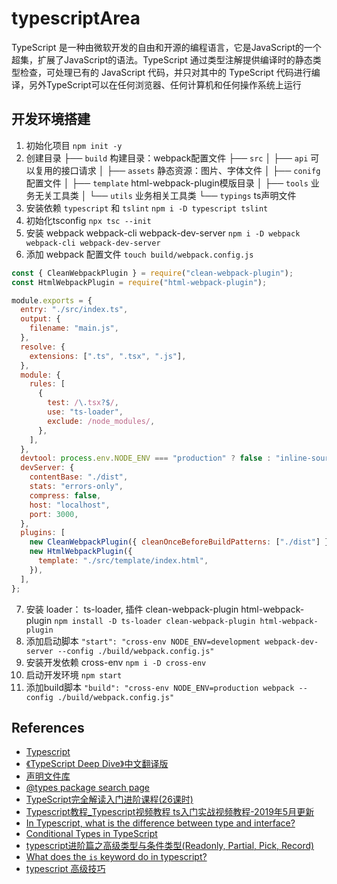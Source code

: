 # typescriptArea
TypeScript 是一种由微软开发的自由和开源的编程语言，它是JavaScript的一个超集，扩展了JavaScript的语法。TypeScript 通过类型注解提供编译时的静态类型检查，可处理已有的 JavaScript 代码，并只对其中的 TypeScript 代码进行编译，另外TypeScript可以在任何浏览器、任何计算机和任何操作系统上运行

## 开发环境搭建
1. 初始化项目
`npm init -y`
2. 创建目录
├── `build` 构建目录：webpack配置文件
├── `src`
│   ├── `api` 可以复用的接口请求
│   ├── `assets` 静态资源：图片、字体文件
│   ├── `conifg` 配置文件
│   ├── `template` html-webpack-plugin模版目录
│   ├── `tools` 业务无关工具类
│   └── `utils` 业务相关工具类
└── `typings` ts声明文件
3. 安装依赖 `typescript` 和 `tslint`
`npm i -D typescript tslint`
4. 初始化tsconfig
`npx tsc --init`
5. 安装 webpack webpack-cli webpack-dev-server
`npm i -D webpack webpack-cli webpack-dev-server`
6. 添加 webpack 配置文件 `touch build/webpack.config.js`
```javascript
const { CleanWebpackPlugin } = require("clean-webpack-plugin");
const HtmlWebpackPlugin = require("html-webpack-plugin");

module.exports = {
  entry: "./src/index.ts",
  output: {
    filename: "main.js",
  },
  resolve: {
    extensions: [".ts", ".tsx", ".js"],
  },
  module: {
    rules: [
      {
        test: /\.tsx?$/,
        use: "ts-loader",
        exclude: /node_modules/,
      },
    ],
  },
  devtool: process.env.NODE_ENV === "production" ? false : "inline-source-map",
  devServer: {
    contentBase: "./dist",
    stats: "errors-only",
    compress: false,
    host: "localhost",
    port: 3000,
  },
  plugins: [
    new CleanWebpackPlugin({ cleanOnceBeforeBuildPatterns: ["./dist"] }),
    new HtmlWebpackPlugin({
      template: "./src/template/index.html",
    }),
  ],
};

```
7. 安装 loader： ts-loader, 插件 clean-webpack-plugin html-webpack-plugin
`npm install -D ts-loader clean-webpack-plugin html-webpack-plugin`
8. 添加启动脚本
`"start": "cross-env NODE_ENV=development webpack-dev-server --config ./build/webpack.config.js"`
9. 安装开发依赖 cross-env
`npm i -D cross-env`
10. 启动开发环境
`npm start`
11. 添加build脚本
`"build": "cross-env NODE_ENV=production webpack --config ./build/webpack.config.js"`
## References
- [Typescript](http://www.typescriptlang.org/)
- [《TypeScript Deep Dive》中文翻译版](https://jkchao.github.io/typescript-book-chinese/)
- [声明文件库](http://definitelytyped.org/)
- [@types package search page](https://microsoft.github.io/TypeSearch/)
- [TypeScript完全解读入门进阶课程(26课时)](https://www.bilibili.com/video/BV1F7411c7m5?p=1)
- [Typescript教程_Typescript视频教程 ts入门实战视频教程-2019年5月更新](https://www.bilibili.com/video/av38379328?p=20)
- [In Typescript, what is the difference between type and interface?](https://stackoverflow.com/questions/36782896/in-typescript-what-is-the-difference-between-type-and-interface)
- [Conditional Types in TypeScript](https://mariusschulz.com/blog/conditional-types-in-typescript)
- [typescript进阶篇之高级类型与条件类型(Readonly, Partial, Pick, Record)](https://www.cnblogs.com/Grewer/p/10973744.html)
- [What does the `is` keyword do in typescript?](https://stackoverflow.com/questions/40081332/what-does-the-is-keyword-do-in-typescript)
- [typescript 高级技巧](https://segmentfault.com/a/1190000019449565?utm_source=tag-newest)
